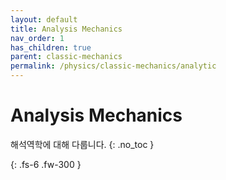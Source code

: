 ```yaml
---
layout: default
title: Analysis Mechanics
nav_order: 1
has_children: true
parent: classic-mechanics
permalink: /physics/classic-mechanics/analytic
---
```


# Analysis Mechanics
해석역학에 대해 다룹니다.
{: .no_toc }


{: .fs-6 .fw-300 }
